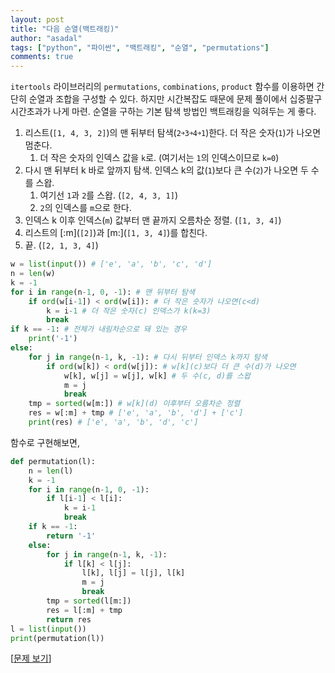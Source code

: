 ```yaml
---
layout: post
title: "다음 순열(백트래킹)"
author: "asadal"
tags: ["python", "파이썬", "백트래킹", "순열", "permutations"]
comments: true
---
```


`itertools` 라이브러리의 `permutations`, `combinations`, `product` 함수를 이용하면 간단히 순열과 조합을 구성할 수 있다. 하지만 시간복잡도 때문에 문제 풀이에서 십중팔구 시간초과가 나게 마련. 순열을 구하는 기본 탐색 방법인 백트래킹을 익혀두는 게 좋다.

1. 리스트(``[1, 4, 3, 2]``)의 맨 뒤부터 탐색(`2￫3￫4￫1`)한다. 더 작은 숫자(`1`)가 나오면 멈춘다. 
   1. 더 작은 숫자의 인덱스 값을 `k`로. (여기서는 `1`의 인덱스이므로 `k=0`)
2. 다시 맨 뒤부터 k 바로 앞까지 탐색. 인덱스 k의 값(`1`)보다 큰 수(`2`)가 나오면 두 수를 스왑.
   1. 여기선 `1`과 `2`를 스왑. (`[2, 4, 3, 1]`)
   2. `2`의 인덱스를 `m`으로 한다.
3. 인덱스 k 이후 인덱스(`m`) 값부터 맨 끝까지 오름차순 정렬. (`[1, 3, 4]`)
4. 리스트의 \[:m](`[2]`)과 \[m:](`[1, 3, 4]`)를 합친다. 
5. 끝. (`[2, 1, 3, 4]`)

```python
w = list(input()) # ['e', 'a', 'b', 'c', 'd']
n = len(w)
k = -1
for i in range(n-1, 0, -1): # 맨 뒤부터 탐색
    if ord(w[i-1]) < ord(w[i]): # 더 작은 숫자가 나오면(c<d)
        k = i-1 # 더 작은 숫자(c) 인덱스가 k(k=3)
        break
if k == -1: # 전체가 내림차순으로 돼 있는 경우
    print('-1')
else:
    for j in range(n-1, k, -1): # 다시 뒤부터 인덱스 k까지 탐색
        if ord(w[k]) < ord(w[j]): # w[k](c)보다 더 큰 수(d)가 나오면
            w[k], w[j] = w[j], w[k] # 두 수(c, d)를 스왑
            m = j
            break
    tmp = sorted(w[m:]) # w[k](d) 이후부터 오름차순 정렬
    res = w[:m] + tmp # ['e', 'a', 'b', 'd'] + ['c']
    print(res) # ['e', 'a', 'b', 'd', 'c']
```

함수로 구현해보면,

```python
def permutation(l):
    n = len(l)
    k = -1
    for i in range(n-1, 0, -1): 
        if l[i-1] < l[i]:
            k = i-1
            break
    if k == -1:
        return '-1'
    else:
        for j in range(n-1, k, -1):
            if l[k] < l[j]:
                l[k], l[j] = l[j], l[k]
                m = j
                break
        tmp = sorted(l[m:])
        res = l[:m] + tmp
        return res
l = list(input())
print(permutation(l))
```

[[문제 보기](https://www.acmicpc.net/problem/10972)]